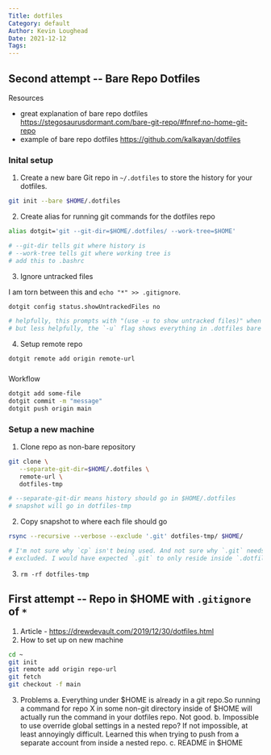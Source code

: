 ```yaml
---
Title: dotfiles
Category: default
Author: Kevin Loughead
Date: 2021-12-12
Tags:
---
```


## Second attempt -- Bare Repo Dotfiles

Resources

- great explanation of bare repo dotfiles https://stegosaurusdormant.com/bare-git-repo/#fnref:no-home-git-repo
- example of bare repo dotfiles https://github.com/kalkayan/dotfiles

### Inital setup

1. Create a new bare Git repo in `~/.dotfiles` to store the history for your dotfiles.

```bash
git init --bare $HOME/.dotfiles
```

2. Create alias for running git commands for the dotfiles repo

```bash
alias dotgit='git --git-dir=$HOME/.dotfiles/ --work-tree=$HOME'

# --git-dir tells git where history is
# --work-tree tells git where working tree is
# add this to .bashrc
```

3. Ignore untracked files

I am torn between this and `echo "*" >> .gitignore`.

```bash
dotgit config status.showUntrackedFiles no

# helpfully, this prompts with "(use -u to show untracked files)" when you run `git commit`
# but less helpfully, the `-u` flag shows everything in .dotfiles bare repo...
```

4. Setup remote repo

```bash
dotgit remote add origin remote-url
```

###

Workflow

```bash
dotgit add some-file
dotgit commit -m "message"
dotgit push origin main
```

### Setup a new machine

1. Clone repo as non-bare repository

```bash
git clone \
   --separate-git-dir=$HOME/.dotfiles \
   remote-url \
   dotfiles-tmp

# --separate-git-dir means history should go in $HOME/.dotfiles
# snapshot will go in dotfiles-tmp
```

2. Copy snapshot to where each file should go

```bash
rsync --recursive --verbose --exclude '.git' dotfiles-tmp/ $HOME/

# I'm not sure why `cp` isn't being used. And not sure why `.git` needs to be
# excluded. I would have expected `.git` to only reside inside `.dotfiles`.
```

3. `rm -rf dotfiles-tmp`

## First attempt -- Repo in $HOME with `.gitignore` of `*`

1. Article - https://drewdevault.com/2019/12/30/dotfiles.html
2. How to set up on new machine

```bash
cd ~
git init
git remote add origin repo-url
git fetch
git checkout -f main
```

3. Problems
   a. Everything under $HOME is already in a git repo.So running a command for repo X in some non-git directory inside of $HOME will actually run the command in your dotfiles repo. Not good.
   b. Impossible to use override global settings in a nested repo? If not impossible, at least annoyingly difficult. Learned this when trying to push from a separate account from inside a nested repo.
   c. README in $HOME
